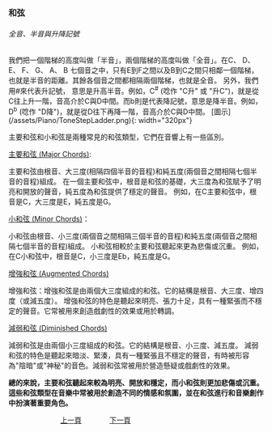 ﻿---
keywords: 吳老師鋼琴教學 - 和弦
---
<h3>和弦</h3>

<h6>全音、半音與升降記號</h6>
我們把一個階梯的高度叫做「半音」，兩個階梯的高度叫做「全音」。在C、 D、 E、 F、 G、 A、 B 七個音之中，只有E到F之間以及B到C之間只相鄰一個階梯，也就是半音的距離。其餘各個音之間都相隔兩個階梯，也就是全音。
另外，我們用#來代表升記號， 意思是升高半音。例如，C<sup>#</sup> (唸作 "C升" 或 "升C")，就是從C往上升一階，音高介於C與D中間。而b則是代表降記號，意思是降半音。例如，D<sup>b</sup> (唸作 "D降")，就是從D往下再降一階，音高介於C與D中間。
[圖示](/assets/Piano/ToneStepLadder.png){: width="320px"}

主要和弦和小和弦是兩種常見的和弦類型，它們在音響上有一些區別。

[主要和弦 (Major Chords)](MainChords):

主要和弦由根音、大三度(相隔四個半音的音程)和純五度(兩個音之間相隔七個半音的音程)組成。
在一個主要和弦中，根音是和弦的基礎，大三度為和弦賦予了明亮和開放的聲音，純五度為和弦提供了穩定的聲音。
例如，在C主要和弦中，根音是C，大三度是E，純五度是G。

[小和弦 (Minor Chords)](MinorChords)：

小和弦由根音、小三度(兩個音之間相隔三個半音的音程)和純五度(兩個音之間相隔七個半音的音程)組成。
小和弦相較於主要和弦聽起來更為悲傷或沉重。
例如，在C小和弦中，根音是C，小三度是Eb，純五度是G。

[增強和弦 (Augmented Chords)](AugChords)

增強和弦：增強和弦是由兩個大三度組成的和弦。它的結構是根音、大三度、增四度（或減五度）。
增強和弦的特色是聽起來明亮、張力十足，具有一種緊張而不穩定的聲音。它常被用來創造戲劇性的效果或用於轉調。

[減弱和弦 (Diminished Chords)](DimChords)

減弱和弦是由兩個小三度組成的和弦。它的結構是根音、小三度、減五度。
減弱和弦的特色是聽起來暗淡、緊湊，具有一種緊張且不穩定的聲音，有時被形容為"陰暗"或"神秘"的音色。減弱和弦常被用於營造懸疑或戲劇性的效果。

**總的來說，主要和弦聽起來較為明亮、開放和穩定，而小和弦則更加悲傷或沉重。這些和弦類型在音樂中常被用於創造不同的情感和氛圍，並在和弦進行和音樂創作中扮演著重要角色。**

&nbsp;&nbsp;&nbsp;&nbsp;&nbsp;&nbsp;&nbsp;&nbsp;&nbsp;&nbsp;&nbsp;&nbsp;
&nbsp;&nbsp;&nbsp;&nbsp;&nbsp;&nbsp;&nbsp;&nbsp;&nbsp;&nbsp;&nbsp;&nbsp;
[上一頁](Practice07)
&nbsp;&nbsp;&nbsp;&nbsp;&nbsp;&nbsp;&nbsp;&nbsp;&nbsp;&nbsp;&nbsp;&nbsp;
[下一頁](MainChords)




